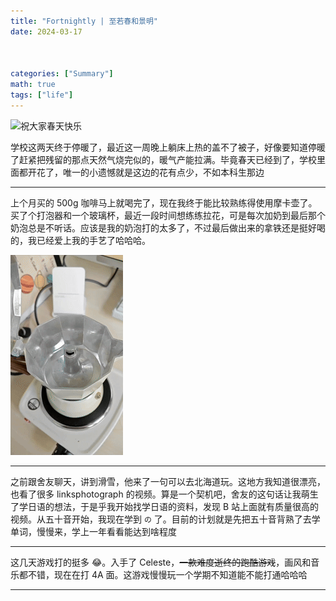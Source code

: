 ```yaml
---
title: "Fortnightly | 至若春和景明"
date: 2024-03-17



categories: ["Summary"]
math: true
tags: ["life"]
---
```


![祝大家春天快乐](/assets/images/2024-03-17-fortnightly-2024-03-17/2024-03-17-11-00-40.png)

学校这两天终于停暖了，最近这一周晚上躺床上热的盖不了被子，好像要知道停暖了赶紧把残留的那点天然气烧完似的，暖气产能拉满。毕竟春天已经到了，学校里面都开花了，唯一的小遗憾就是这边的花有点少，不如本科生那边

---

上个月买的 500g 咖啡马上就喝完了，现在我终于能比较熟练得使用摩卡壶了。买了个打泡器和一个玻璃杯，最近一段时间想练练拉花，可是每次加奶到最后那个奶泡总是不听话。应该是我的奶泡打的太多了，不过最后做出来的拿铁还是挺好喝的，我已经爱上我的手艺了哈哈哈。

![figure](\assets\images\2024-03-17-fortnightly-2024-03-17\make-coffee.gif)

---

之前跟舍友聊天，讲到滑雪，他来了一句可以去北海道玩。这地方我知道很漂亮，也看了很多 linksphotograph 的视频。算是一个契机吧，舍友的这句话让我萌生了学日语的想法，于是乎我开始找学日语的资料，发现 B 站上面就有质量很高的视频。从五十音开始，我现在学到 `の` 了。目前的计划就是先把五十音背熟了去学单词，慢慢来，学上一年看看能达到啥程度

---

这几天游戏打的挺多 :joy:。入手了 Celeste，~~一款难度逝终的跑酷游戏~~，画风和音乐都不错，现在在打 4A 面。这游戏慢慢玩一个学期不知道能不能打通哈哈哈

---
